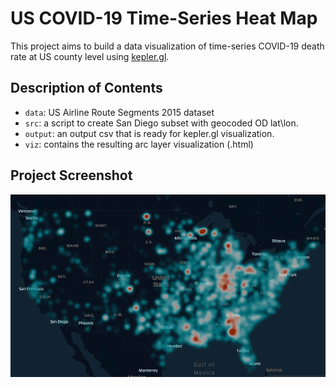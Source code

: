 # US COVID-19 Time-Series Heat Map
This project aims to build a data visualization of time-series COVID-19 death rate at US county level using [kepler.gl](https://kepler.gl/demo).

## Description of Contents
* `data`: US Airline Route Segments 2015 dataset
* `src`: a script to create San Diego subset with geocoded OD lat\lon.
* `output`: an output csv that is ready for kepler.gl visualization.
* `viz`: contains the resulting arc layer visualization (.html)

## Project Screenshot
![prj_scrrenshot](viz/viz_screenshot.png)
